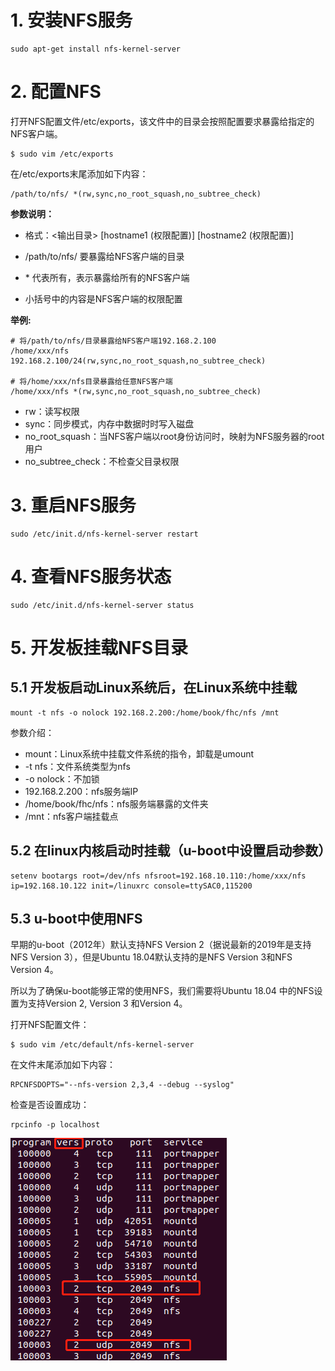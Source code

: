 # 1. 安装NFS服务

```
sudo apt-get install nfs-kernel-server
```

# 2. 配置NFS

打开NFS配置文件/etc/exports，该文件中的目录会按照配置要求暴露给指定的NFS客户端。

```shell
$ sudo vim /etc/exports
```

在/etc/exports末尾添加如下内容：  

```
/path/to/nfs/ *(rw,sync,no_root_squash,no_subtree_check)
```

**参数说明：**

* 格式：<输出目录> [hostname1 (权限配置)]  [hostname2 (权限配置)]

* /path/to/nfs/ 要暴露给NFS客户端的目录
* \* 代表所有，表示暴露给所有的NFS客户端
* 小括号中的内容是NFS客户端的权限配置

**举例:**
```
# 将/path/to/nfs/目录暴露给NFS客户端192.168.2.100
/home/xxx/nfs 192.168.2.100/24(rw,sync,no_root_squash,no_subtree_check)

# 将/home/xxx/nfs目录暴露给任意NFS客户端
/home/xxx/nfs *(rw,sync,no_root_squash,no_subtree_check)

```
* rw：读写权限
* sync：同步模式，内存中数据时时写入磁盘
* no_root_squash：当NFS客户端以root身份访问时，映射为NFS服务器的root用户
* no_subtree_check：不检查父目录权限 

# 3. 重启NFS服务

```
sudo /etc/init.d/nfs-kernel-server restart
```

# 4. 查看NFS服务状态
```
sudo /etc/init.d/nfs-kernel-server status
```

# 5. 开发板挂载NFS目录

## 5.1 开发板启动Linux系统后，在Linux系统中挂载

```
mount -t nfs -o nolock 192.168.2.200:/home/book/fhc/nfs /mnt
```
参数介绍：

* mount：Linux系统中挂载文件系统的指令，卸载是umount
* -t nfs：文件系统类型为nfs
* -o nolock：不加锁
* 192.168.2.200：nfs服务端IP
* /home/book/fhc/nfs：nfs服务端暴露的文件夹
* /mnt：nfs客户端挂载点



## 5.2 在linux内核启动时挂载（u-boot中设置启动参数）

```
setenv bootargs root=/dev/nfs nfsroot=192.168.10.110:/home/xxx/nfs ip=192.168.10.122 init=/linuxrc console=ttySAC0,115200
```

## 5.3 u-boot中使用NFS

早期的u-boot（2012年）默认支持NFS Version 2（据说最新的2019年是支持NFS Version 3），但是Ubuntu 18.04默认支持的是NFS Version 3和NFS Version 4。

所以为了确保u-boot能够正常的使用NFS，我们需要将Ubuntu 18.04 中的NFS设置为支持Version 2, Version 3 和Version 4。

打开NFS配置文件：

```
$ sudo vim /etc/default/nfs-kernel-server
```

在文件末尾添加如下内容：

```
RPCNFSDOPTS="--nfs-version 2,3,4 --debug --syslog"
```

检查是否设置成功：

```
rpcinfo -p localhost
```

![](../../../assets\images\EmbeddedSystem\linux\embedded_linux_dev_env\nfs\rpcinfo_check_nfs_version.png)
